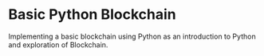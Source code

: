 # Basic Python Blockchain

Implementing a basic blockchain using Python as an introduction to Python and exploration of Blockchain.
